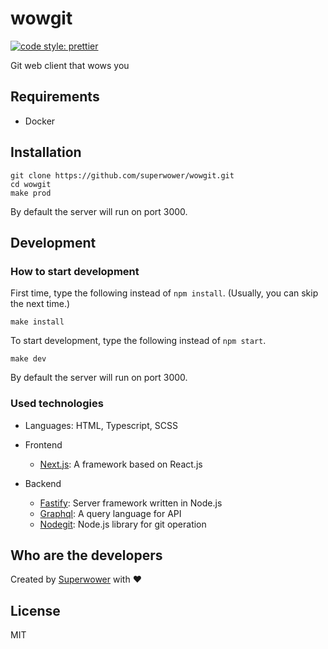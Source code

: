 # wowgit
[![code style: prettier](https://img.shields.io/badge/code_style-prettier-ff69b4.svg?style=flat-square)](https://github.com/prettier/prettier)

Git web client that wows you

## Requirements

- Docker

## Installation

```
git clone https://github.com/superwower/wowgit.git
cd wowgit
make prod
```

By default the server will run on port 3000.

## Development

### How to start development

First time, type the following instead of `npm install`.
(Usually, you can skip the next time.)

```
make install
```

To start development, type the following instead of `npm start`.

```
make dev
```

By default the server will run on port 3000.

### Used technologies

- Languages: HTML, Typescript, SCSS
- Frontend
  - [Next.js](https://nextjs.org/): A framework based on React.js
- Backend

  - [Fastify](https://www.fastify.io/): Server framework written in Node.js
  - [Graphql](https://graphql.org/): A query language for API
  - [Nodegit](http://www.nodegit.org/): Node.js library for git operation

## Who are the developers

Created by [Superwower](https://superwower.github.io/) with :heart:

## License

MIT
